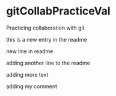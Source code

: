 # gitCollabPracticeVal
Practicing collaboration with git

this is a new entry in the readme

new line in readme

adding another line to the readme

adding more text

adding my comment